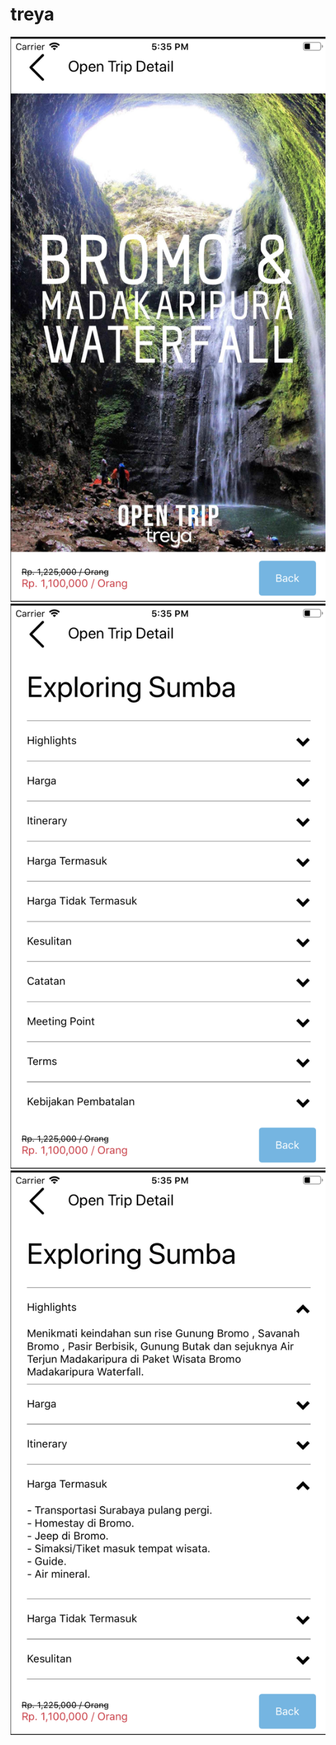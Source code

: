 # treya

![](komponen/assets/Screen%20Shot%202019-01-19%20at%2017.35.18.png)
![](komponen/assets/Screen%20Shot%202019-01-19%20at%2017.35.25.png)
![](komponen/assets/Screen%20Shot%202019-01-19%20at%2017.35.32.png)
